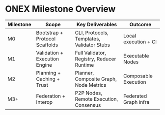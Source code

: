 <!-- === OmniNode:Metadata ===
metadata_version: 0.1.0
protocol_version: 1.1.0
owner: OmniNode Team
copyright: OmniNode Team
schema_version: 1.1.0
name: overview.md
version: 1.0.0
uuid: 99e4746b-88ce-4334-866b-28b0a7d9acda
author: OmniNode Team
created_at: 2025-05-22T17:18:16.686449
last_modified_at: 2025-05-22T21:19:13.440826
description: Stamped by ONEX
state_contract: state_contract://default
lifecycle: active
hash: ae7a3dee02507a7c9c788ffd19c2679ff0f36b1049bf28c43b5bb43323b4404e
entrypoint: python@overview.md
runtime_language_hint: python>=3.11
namespace: onex.stamped.overview
meta_type: tool
<!-- === /OmniNode:Metadata === -->


# ONEX Milestone Overview

| Milestone | Scope                            | Key Deliverables                            | Outcome               |
|-----------|----------------------------------|----------------------------------------------|------------------------|
| M0        | Bootstrap + Protocol Scaffolds   | CLI, Protocols, Templates, Validator Stubs   | Local execution + CI  |
| M1        | Validation + Execution Engine    | Full Validator, Registry, Reducer Runtime    | Executable Nodes      |
| M2        | Planning + Caching + Trust       | Planner, Composite Graph, Node Metrics       | Composable Execution  |
| M3+       | Federation + Interop             | P2P Nodes, Remote Execution, Consensus       | Federated Graph infra |
